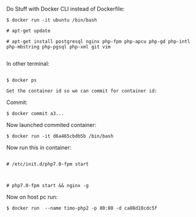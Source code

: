 Do Stuff with Docker CLI instead of Dockerfile:

```
$ docker run -it ubuntu /bin/bash

# apt-get update

# apt-get install postgresql nginx php-fpm php-apcu php-gd php-intl php-mbstring php-pgsql php-xml git vim


```

In other terminal:

```

$ docker ps

Get the container id so we can commit for container id:

```
Commit:
```
$ docker commit a3...
```


Now launched commited container:


```
$ docker run -it d6a465cbdb5b /bin/bash

```

Now run this in container:

```

# /etc/init.d/php7.0-fpm start



# php7.0-fpm start && nginx -g

```

Now on host pc run:

```
$ docker run  --name timo-php2 -p 80:80 -d ca88d18cdc5f

```
